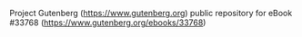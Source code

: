 Project Gutenberg (https://www.gutenberg.org) public repository for eBook #33768 (https://www.gutenberg.org/ebooks/33768)
